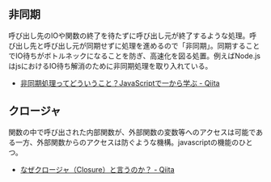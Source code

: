 ## 非同期

呼び出し先のIOや関数の終了を待たずに呼び出し元が終了するような処理。呼び出し先と呼び出し元が同期せずに処理を進めるので「非同期」。同期することでIO待ちがボトルネックになることを防ぎ、高速化を図る処置。例えばNode.jsはjsにおけるIO待ち解消のために非同期処理を取り入れている。

* [非同期処理ってどういうこと？JavaScriptで一から学ぶ - Qiita](http://qiita.com/kiyodori/items/da434d169755cbb20447)

## クロージャ

関数の中で呼び出された内部関数が、外部関数の変数等へのアクセスは可能である一方、外部関数からのアクセスは防ぐような機構。javascriptの機能のひとつ。

* [なぜクロージャ（Closure）と言うのか？ - Qiita](http://qiita.com/mochizukikotaro/items/7403835a0dbb00ea71ae)